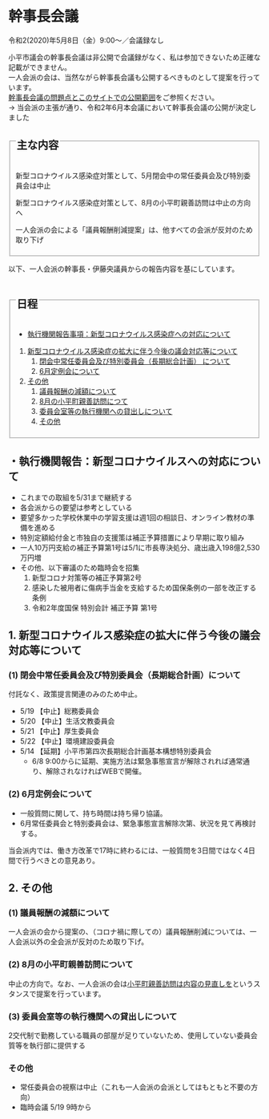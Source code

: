 # 幹事長会議
令和2(2020)年5月8日（金）9:00～／会議録なし

<div class="warn">小平市議会の幹事長会議は非公開で会議録がなく、私は参加できないため正確な記載ができません。<br>一人会派の会は、当然ながら幹事長会議も公開するべきものとして提案を行っています。<br><a href="../kanjicho-kaigi-mondai.md">幹事長会議の問題点とこのサイトでの公開範囲</a>をご参照ください。<br>
→ 当会派の主張が通り、令和2年6月本会議において幹事長会議の公開が決定しました <i class="fa fa-thumbs-o-up" aria-hidden="true"></i>
</div>

<fieldset class="summary">
  <legend>
    <h2 class="summary">主な内容</h2>
  </legend>
  <p class="summary"><i class="fa fa-play" aria-hidden="true"></i> 新型コロナウイルス感染症対策として、5月閉会中の常任委員会及び特別委員会は中止</p>
  <p class="summary"><i class="fa fa-play" aria-hidden="true"></i> 新型コロナウイルス感染症対策として、8月の小平町親善訪問は中止の方向へ</p>
  <p class="summary"><i class="fa fa-play alert" aria-hidden="true"></i> <span class="highlight alert">一人会派の会による「議員報酬削減提案」は、他すべての会派が反対のため取り下げ</span></p>
</fieldset>

以下、一人会派の幹事長・伊藤央議員からの報告内容を基にしています。

<fieldset class="nittei">
  <legend>
    <h2> 日程 </h2>
  </legend>

- [執行機関報告事項：新型コロナウイルス感染症への対応について](#執行機関報告新型コロナウイルスへの対応について)

1. [新型コロナウイルス感染症の拡大に伴う今後の議会対応等について](#1-新型コロナウイルス感染症の拡大に伴う今後の議会対応等について)
    1. [閉会中常任委員会及び特別委員会（長期総合計画） について](#1-閉会中常任委員会及び特別委員会長期総合計画について)
    1. [6月定例会について](#2-6月定例会について)
1. [その他](#その他)
    1. [議員報酬の減額について](#1-議員報酬の減額について)
    1. [8月の小平町親善訪問につて](#2-8月の小平町親善訪問について)
    1. [委員会室等の執行機関への貸出しについて](#3-委員会室等の執行機関への貸出しについて)
    1. [その他](#その他)

</fieldset>

## ・執行機関報告：新型コロナウイルスへの対応について
- これまでの取組を5/31まで継続する
- 各会派からの要望は参考としている
- 要望多かった学校休業中の学習支援は週1回の相談日、オンライン教材の準備を進める
- 特別定額給付金と市独自の支援策は補正予算措置により早期に取り組み
- 一人10万円支給の補正予算第1号は5/1に市長専決処分、歳出歳入198億2,530万円増
- その他、以下審議のため臨時会を招集
    1. 新型コロナ対策等の補正予算第2号
    1. 感染した被用者に傷病手当金を支給するため国保条例の一部を改正する条例
    1. 令和2年度国保 特別会計 補正予算 第1号

## 1. 新型コロナウイルス感染症の拡大に伴う今後の議会対応等について

### (1) 閉会中常任委員会及び特別委員会（長期総合計画）について
付託なく、政策提言関連のみのため中止。
- 5/19 【中止】総務委員会
- 5/20 【中止】生活文教委員会
- 5/21 【中止】厚生委員会
- 5/22 【中止】環境建設委員会
- 5/14 【延期】小平市第四次長期総合計画基本構想特別委員会
    - 6/8 9:00からに延期、実施方法は緊急事態宣言が解除されれば通常通り、解除されなければWEBで開催。

### (2) 6月定例会について
- 一般質問に関して、持ち時間は持ち帰り協議。  
- 6月常任委員会と特別委員会は、緊急事態宣言解除次第、状況を見て再検討する。

当会派内では、働き方改革で17時に終わるには、一般質問を3日間ではなく4日間で行うべきとの意見あり。

## 2. その他

### (1) 議員報酬の減額について
一人会派の会から提案の、（コロナ禍に際しての）議員報酬削減については、一人会派以外の全会派が反対のため取り下げ。

### (2) 8月の小平町親善訪問について
中止の方向で。なお、一人会派の会は[小平町親善訪問は内容の見直しを](../obira-cho.html)というスタンスで提案を行っています。

### (3) 委員会室等の執行機関への貸出しについて
2交代制で勤務している職員の部屋が足りていないため、使用していない委員会質等を執行部に提供する

### その他
- 常任委員会の視察は中止（これも一人会派の会派としてはもともと不要の方向）
- 臨時会議 5/19 9時から
